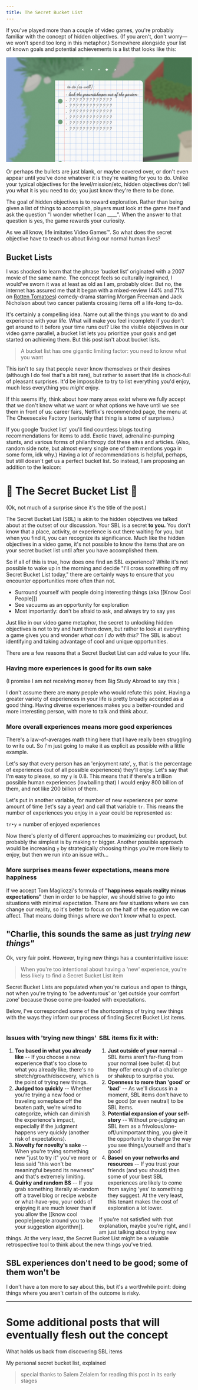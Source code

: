 ```yaml
---
title: The Secret Bucket List
---
```


If you've played more than a couple of video games, you're probably familiar with the concept of hidden objectives. (If you aren't, don't worry—we won't spend too long in this metaphor.) Somewhere alongside your list of known goals and potential achievements is a list that looks like this:

<img src="../assets/goose.png">

Or perhaps the bullets are just blank, or maybe covered over, or don't even appear until you've done whatever it is they're waiting for you to do. Unlike your typical objectives for the level/mission/etc, hidden objectives don't tell you what it is you need to do; you just know they're there to be done.

The goal of hidden objectives is to reward exploration. Rather than being given a list of things to accomplish, players must look at the game itself and ask the question "I wonder whether I can ____". When the answer to that question is yes, the game rewards your curiosity.

As we all know, life imitates Video Games™. So what does the secret objective have to teach us about living our normal human lives?

## Bucket Lists

I was shocked to learn that the phrase 'bucket list' originated with a 2007 movie of the same name. The concept feels so culturally ingrained, I would've sworn it was at least as old as I am, probably older. But no, the internet has assured me that it began with a mixed-review (44% and 71% on [Rotten Tomatoes](https://www.rottentomatoes.com/m/bucket_list)) comedy-drama starring Morgan Freeman and Jack Nicholson about two cancer patients crossing items off a life-long to-do.

It's certainly a compelling idea. Name out all the things you want to do and experience with your life. What will make you feel incomplete if you don't get around to it before your time runs out? Like the visible objectives in our video game parallel, a bucket list lets you prioritize your goals and get started on achieving them. But this post isn't about bucket lists.

> A bucket list has one gigantic limiting factor: you need to know what you want

This isn't to say that people never know themselves or their desires (although I do feel that's a bit rare), but rather to assert that life is chock-full of pleasant surprises. It'd be impossible to try to list everything you'd enjoy, much less everything you *might* enjoy.

If this seems iffy, think about how many areas exist where we fully accept that we don't know what we want or what options we have until we see them in front of us: career fairs, Netflix's recommended page, the menu at The Cheesecake Factory (seriously that thing is a tome of surprises.)

If you google 'bucket list' you'll find countless blogs touting recommendations for items to add. Exotic travel, adrenaline-pumping stunts, and various forms of philanthropy dot these sites and articles. (Also, random side note, but almost every single one of them mentions yoga in some form, idk why.) Having a lot of recommendations is helpful, perhaps, but still doesn't get us a perfect bucket list. So instead, I am proposing an addition to the lexicon:

# 🎉 The Secret Bucket List 🎉

(Ok, not much of a surprise since it's the title of the post.)

The Secret Bucket List (SBL) is akin to the hidden objectives we talked about at the outset of our discussion. Your SBL is a secret **to you.** You don't know that a place, activity, or experience is out there waiting for you, but when you find it, you can recognize its significance. Much like the hidden objectives in a video game, it's not possible to know the items that are on your secret bucket list until after you have accomplished them.

So if all of this is true, how does one find an SBL experience? While it's not possible to wake up in the morning and decide "I'll cross something off my Secret Bucket List today," there are certainly ways to ensure that you encounter opportunities more often than not.

- Surround yourself with people doing interesting things (aka [[Know Cool People]])
- See vacuums as an opportunity for exploration
- Most importantly: don't be afraid to ask, and always try to say yes

Just like in our video game metaphor, the secret to unlocking hidden objectives is not to try and hunt them down, but rather to look at everything a game gives you and wonder *what can I do with this?* The SBL is about identifying and taking advantage of cool and unique opportunities.

There are a few reasons that a Secret Bucket List can add value to your life.

### Having more experiences is good for its own sake

(I promise I am not receiving money from Big Study Abroad to say this.)

I don't assume there are many people who would refute this point. Having a greater variety of experiences in your life is pretty broadly accepted as a good thing. Having diverse experiences makes you a better-rounded and more interesting person, with more to talk and think about.

### More overall experiences means more good experiences

There's a law-of-averages math thing here that I have really been struggling to write out. So I'm just going to make it as explicit as possible with a little example.

Let's say that every person has an 'enjoyment rate', `y`, that is the percentage of experiences (out of all possible experiences) they'll enjoy. Let's say that I'm easy to please, so my `y` is 0.8. This means that if there's a trillion possible human experiences (lowballing that) I would enjoy 800 billion of them, and not like 200 billion of them.

Let's put in another variable, for number of new experiences per some amount of time (let's say a year) and call that variable `tr`. This means the number of experiences you enjoy in a year could be represented as:

`tr•y` = number of enjoyed experiences

Now there's plenty of different approaches to maximizing our product, but probably the simplest is by making `tr` bigger. Another possible approach would be increasing `y` by strategically choosing things you're more likely to enjoy, but then we run into an issue with...

### More surprises means fewer expectations, means more happiness

If we accept Tom Magliozzi's formula of **"happiness equals reality minus expectations"** then in order to be happier, we should strive to go into situations with minimal expectation. There are few situations where we can change our reality, so it's better to focus on the half of the equation we can affect. That means doing things where *we don't know* what to expect.

## "Charlie, this sounds the same as just *trying new things"*

Ok, very fair point. However, trying new things has a counterintuitive issue:

> When you're too intentional about having a 'new' experience, you're less likely to find a Secret Bucket List item

Secret Bucket Lists are populated when you're curious and open to things, not when you're trying to 'be adventurous' or 'get outside your comfort zone' because those come pre-loaded with expectations.

Below, I've corresponded some of the shortcomings of trying new things with the ways they inform our process of finding Secret Bucket List items.

<div class="row">
	<div style="float: left; width: 50%;">
		<h3>Issues with 'trying new things'</h3>
		<ol>
			<li> <b>Too based in what you already like</b> -- If you choose a new experience that's too close to what you already like, there's no stretch/growth/discovery, which is the point of trying new things. </li>
			<li> <b>Judged too quickly</b> -- Whether you're trying a new food or traveling someplace off the beaten path, we're wired to categorize, which can diminish the experience's impact, especially if the judgment happens very quickly (another risk of expectations). </li>
			<li> <b> Novelty for novelty's sake</b> -- When you're trying something new "just to try it" you've more or less said "this won't be meaningful beyond its newness" and that's extremely limiting. </li>
			<li> <b>Quirky and random BS</b> -- If you grab something literally at-random off a travel blog or recipe website or what-have-you, your odds of enjoying it are much lower than if you allow the [[know cool people|people around you to be your suggestion algorithm]]. </li>
		</ol>
	</div>
	<div style="float: left; width: 50%;">
		<h3>SBL items fix it with:</h3>
		<ol>
			<li><b>Just outside of your normal</b> -- SBL items aren't far-flung from your normal (see bullet 4) but they offer enough of a challenge or shakeup to surprise you.</li>
			<li> <b>Openness to more than 'good' or 'bad'</b> -- As we'll discuss in a moment, SBL items don't have to be good (or even neutral) to be SBL items.</li>
			<li> <b>Potential expansion of your self-story</b> -- Without pre-judging an SBL item as a frivolous/one-off/unimportant thing, you give it the opportunity to change the way you see things/yourself and that's good!</li>
			<li> <b>Based on your networks and resources</b> -- If you trust your friends (and you should) then some of your best SBL experiences are likely to come from saying 'yes' to something they suggest. At the very least, this tenant makes the cost of exploration a lot lower.</li>
		</ol>
	</div>
</div>

If you're not satisfied with that explanation, maybe you're right, and I am just talking about trying new things. At the very least, the Secret Bucket List might be a valuable retrospective tool to think about the new things you've tried.

## SBL experiences don't need to be good; some of them won't be

I don't have a ton more to say about this, but it's a worthwhile point: doing things where you aren't certain of the outcome is risky. 

---

# Some additional posts that will eventually flesh out the concept

What holds us back from discovering SBL items

My personal secret bucket list, explained

> special thanks to Salem Zelalem for reading this post in its early stages